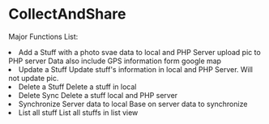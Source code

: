# CollectAndShare
Major Functions List:

<li> Add a Stuff with a photo 
  svae data to local and PHP Server
  upload pic to PHP server 
  Data also include GPS information form google map
<li>Update a Stuff
  Update stuff's information in local and PHP Server.
  Will not update pic.
<li>Delete a Stuff
  Delete a stuff in local
<li>Delete Sync 
  Delete a stuff local and PHP server
<li>Synchronize Server data to local
  Base on server data to synchronize
<li>List all stuff
  List all stuffs in list view
